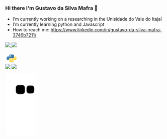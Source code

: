 ### Hi there i'm Gustavo da Silva Mafra 👋



- I’m currently working on a researching in the Unisidade do Vale do Itajaí
- I’m currently learning python and Javascript
- How to reach me: https://www.linkedin.com/in/gustavo-da-silva-mafra-3746b7211/

 <div>
  <a href="https://github.com/GustavoSMafra">
  <img height="150em" src="https://github-readme-stats.vercel.app/api?username=GustavoSMafra&show_icons=true&theme=dracula&include_all_commits=true&count_private=true"/>
  <img height="150em" src="https://github-readme-stats.vercel.app/api/top-langs/?username=GustavoSMafra&layout=compact&langs_count=7&theme=dracula"/>
</div>

<div style="display: inline_block"><br>
  <img alt="Python" height="30" width="40" src="https://raw.githubusercontent.com/devicons/devicon/master/icons/python/python-original.svg">
</div>
 
<div> 
  <a href = "mailto:mafraguh@gamil.com"><img src="https://img.shields.io/badge/-Gmail-%23333?style=for-the-badge&logo=gmail&logoColor=white" target="_blank"></a>
  <a href="https://www.linkedin.com/in/gustavo-da-silva-mafra-3746b7211/" target="_blank"><img src="https://img.shields.io/badge/-LinkedIn-%230077B5?style=for-the-badge&logo=linkedin&logoColor=white" target="_blank"></a> 
 
  ![Snake animation](https://github.com/GustavoSMafra/GustavoSMafra/blob/output/github-contribution-grid-snake.svg)
 
</div>


